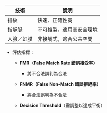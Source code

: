 | 技術    | 說明           |
| ----- | ------------ |
| 指紋    | 快速、正確性高      |
| 指靜脈   | 不可複製，適用高安全環境 |
| 人臉／虹膜 | 非接觸式，適合公共空間  |

- 評估指標：
    
    - **FMR（False Match Rate 錯誤接受率）**
	    - 將不合法誤判為合法
        
    - **FNMR（False Non-Match 錯誤拒絕率）**
	    - 將合法誤判為不合法
        
    - **Decision Threshold**（需調整以達成平衡）
